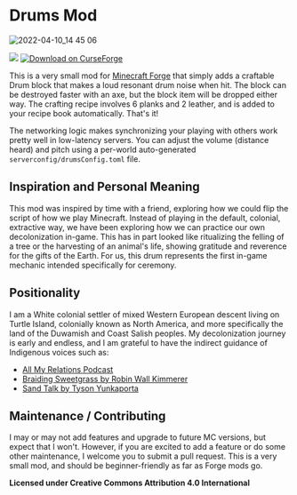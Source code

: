 # Drums Mod

![2022-04-10_14 45 06](https://user-images.githubusercontent.com/11550396/162641324-a07c0977-af02-47b0-803b-c6bc01aee852.png)

 [![](https://cf.way2muchnoise.eu/versions/drums.svg)](https://www.curseforge.com/minecraft/mc-mods/drums) [![Download on CurseForge](https://cf.way2muchnoise.eu/title/Drums_Download_on%20CurseForge%20->.svg)](https://www.curseforge.com/minecraft/mc-mods/drums)

This is a very small mod for [Minecraft Forge](https://github.com/MinecraftForge/MinecraftForge) that simply adds a craftable Drum block that makes a loud resonant drum noise when hit.
The block can be destroyed faster with an axe, but the block item will be dropped either way. The crafting recipe involves 6 planks and 2 leather, and is added to your recipe book automatically. That's it!

The networking logic makes synchronizing your playing with others work pretty well in low-latency servers. You can adjust the volume (distance heard) and pitch using a per-world auto-generated `serverconfig/drumsConfig.toml` file.

## Inspiration and Personal Meaning
This mod was inspired by time with a friend, exploring how we could flip the script of how we play Minecraft. Instead of playing in the default, colonial, extractive way, we have been exploring how we can practice our own decolonization in-game. This has in part looked like ritualizing the felling of a tree or the harvesting of an animal's life, showing gratitude and reverence for the gifts of the Earth. For us, this drum represents the first in-game mechanic intended specifically for ceremony.

## Positionality
I am a White colonial settler of mixed Western European descent living on Turtle Island, colonially known as North America, and more specifically the land of the Duwamish and Coast Salish peoples. My decolonization journey is early and endless, and I am grateful to have the indirect guidance of Indigenous voices such as:
- [All My Relations Podcast](https://www.allmyrelationspodcast.com/)
- [Braiding Sweetgrass by Robin Wall Kimmerer](https://www.robinwallkimmerer.com/books)
- [Sand Talk by Tyson Yunkaporta](https://www.harpercollins.com/products/sand-talk-tyson-yunkaporta)

## Maintenance / Contributing
I may or may not add features and upgrade to future MC versions, but expect that I won't. However, if you are excited to add a feature or do some other maintenance, I welcome you to submit a pull request. This is a very small mod, and should be beginner-friendly as far as Forge mods go.

**Licensed under Creative Commons Attribution 4.0 International**
